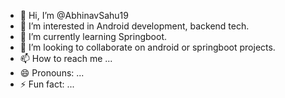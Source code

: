 - 👋 Hi, I’m @AbhinavSahu19
- 👀 I’m interested in Android development, backend tech.
- 🌱 I’m currently learning Springboot.
- 💞️ I’m looking to collaborate on android or springboot projects.
- 📫 How to reach me ...
- 😄 Pronouns: ...
- ⚡ Fun fact: ...

<!---
AbhinavSahu19/AbhinavSahu19 is a ✨ special ✨ repository because its `README.md` (this file) appears on your GitHub profile.
You can click the Preview link to take a look at your changes.
--->
